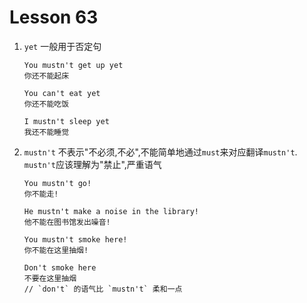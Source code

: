 # Lesson 63

1. `yet` 一般用于否定句

   ```
   You mustn't get up yet
   你还不能起床

   You can't eat yet
   你还不能吃饭

   I mustn't sleep yet
   我还不能睡觉
   ```

2. `mustn't` 不表示"不必须,不必",不能简单地通过`must`来对应翻译`mustn't`. `mustn't`应该理解为"禁止",严重语气

   ```
   You mustn't go!
   你不能走!

   He mustn't make a noise in the library!
   他不能在图书馆发出噪音!

   You mustn't smoke here!
   你不能在这里抽烟!

   Don't smoke here
   不要在这里抽烟
   // `don't` 的语气比 `mustn't` 柔和一点
   ```
